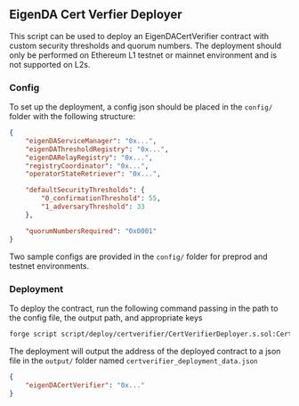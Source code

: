 ## EigenDA Cert Verfier Deployer

This script can be used to deploy an EigenDACertVerifier contract with custom security thresholds and quorum numbers. The deployment should only be performed on Ethereum L1 testnet or mainnet environment and is not supported on L2s.

### Config

To set up the deployment, a config json should be placed in the `config/` folder with the following structure:

```json
{
    "eigenDAServiceManager": "0x...",
    "eigenDAThresholdRegistry": "0x...",
    "eigenDARelayRegistry": "0x...",
    "registryCoordinator": "0x...",
    "operatorStateRetriever": "0x...",

    "defaultSecurityThresholds": {
        "0_confirmationThreshold": 55,
        "1_adversaryThreshold": 33
    },

    "quorumNumbersRequired": "0x0001"
}
```

Two sample configs are provided in the `config/` folder for preprod and testnet environments.

### Deployment

To deploy the contract, run the following command passing in the path to the config file, the output path, and appropriate keys

```bash
forge script script/deploy/certverifier/CertVerifierDeployer.s.sol:CertVerifierDeployer --sig "run(string, string)" <config.json> <output.json> --rpc-url $RPC --private-key $PRIVATE_KEY -vvvv --etherscan-api-key $ETHERSCAN_API_KEY --verify --broadcast
```

The deployment will output the address of the deployed contract to a json file in the `output/` folder named `certverifier_deployment_data.json`

```json
{
    "eigenDACertVerifier": "0x..."
}
```
